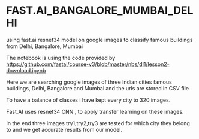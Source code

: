 # FAST.AI_BANGALORE_MUMBAI_DELHI
using fast.ai resnet34 model on google images to classify famous buildings from Delhi, Bangalore, Mumbai

The notebook is using the code provided by https://github.com/fastai/course-v3/blob/master/nbs/dl1/lesson2-download.ipynb

Here we are searching google images of three Indian cities famous buildings, Delhi, Bangalore and Mumbai and the urls are stored in CSV file

To have a balance of classes i have kept every city to 320 images.

Fast.AI uses resnet34 CNN , to apply transfer learning on these images.

In the end three images try1,try2,try3 are tested for which city they belong to and we get accurate results from our model.
